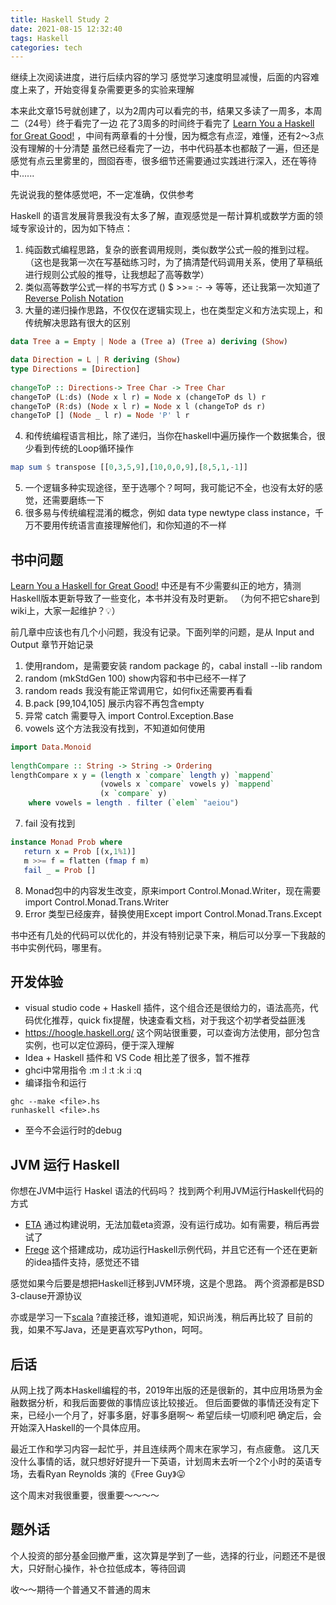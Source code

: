 ```yaml
---
title: Haskell Study 2
date: 2021-08-15 12:32:40
tags: Haskell
categories: tech
---
```


继续上次阅读进度，进行后续内容的学习
感觉学习速度明显减慢，后面的内容难度上来了，开始变得复杂需要更多的实验来理解

本来此文章15号就创建了，以为2周内可以看完的书，结果又多读了一周多，本周二（24号）终于看完了一边
花了3周多的时间终于看完了 [Learn You a Haskell for Great Good!](http://learnyouahaskell.com/) ，中间有两章看的十分慢，因为概念有点涩，难懂，还有2～3点没有理解的十分清楚
虽然已经看完了一边，书中代码基本也都敲了一遍，但还是感觉有点云里雾里的，囫囵吞枣，很多细节还需要通过实践进行深入，还在等待中......

先说说我的整体感觉吧，不一定准确，仅供参考
<!-- more -->
Haskell 的语言发展背景我没有太多了解，直观感觉是一帮计算机或数学方面的领域专家设计的，因为如下特点：
1. 纯函数式编程思路，复杂的嵌套调用规则，类似数学公式一般的推到过程。（这也是我第一次在写基础练习时，为了搞清楚代码调用关系，使用了草稿纸进行规则公式般的推导，让我想起了高等数学）
2. 类似高等数学公式一样的书写方式 () $ >>= :- -> 等等，还让我第一次知道了 [Reverse Polish Notation](https://en.wikipedia.org/wiki/Reverse_Polish_notation)
3. 大量的递归操作思路，不仅仅在逻辑实现上，也在类型定义和方法实现上，和传统解决思路有很大的区别
```haskell
data Tree a = Empty | Node a (Tree a) (Tree a) deriving (Show) 

data Direction = L | R deriving (Show)  
type Directions = [Direction]  
  
changeToP :: Directions-> Tree Char -> Tree Char  
changeToP (L:ds) (Node x l r) = Node x (changeToP ds l) r  
changeToP (R:ds) (Node x l r) = Node x l (changeToP ds r)  
changeToP [] (Node _ l r) = Node 'P' l r 
```
4. 和传统编程语言相比，除了递归，当你在haskell中遍历操作一个数据集合，很少看到传统的Loop循环操作
```haskell
map sum $ transpose [[0,3,5,9],[10,0,0,9],[8,5,1,-1]] 
```
5. 一个逻辑多种实现途径，至于选哪个？呵呵，我可能记不全，也没有太好的感觉，还需要磨练一下
6. 很多易与传统编程混淆的概念，例如 data type newtype class instance，千万不要用传统语言直接理解他们，和你知道的不一样

## 书中问题
[Learn You a Haskell for Great Good!](http://learnyouahaskell.com/) 中还是有不少需要纠正的地方，猜测Haskell版本更新导致了一些变化，本书并没有及时更新。
（为何不把它share到wiki上，大家一起维护？💡）

前几章中应该也有几个小问题，我没有记录。下面列举的问题，是从 Input and Output 章节开始记录
1. 使用random，是需要安装 random package 的，cabal install --lib random
2. random (mkStdGen 100)  show内容和书中已经不一样了
3. random reads 我没有能正常调用它，如何fix还需要再看看
4. B.pack [99,104,105] 展示内容不再包含empty
5. 异常 catch 需要导入 import Control.Exception.Base
6. vowels 这个方法我没有找到，不知道如何使用
```haskell
import Data.Monoid  
  
lengthCompare :: String -> String -> Ordering  
lengthCompare x y = (length x `compare` length y) `mappend`  
                    (vowels x `compare` vowels y) `mappend`  
                    (x `compare` y)  
    where vowels = length . filter (`elem` "aeiou") 
```
7. fail 没有找到
```haskell
instance Monad Prob where  
   return x = Prob [(x,1%1)]  
   m >>= f = flatten (fmap f m)  
   fail _ = Prob []
```
8. Monad包中的内容发生改变，原来import Control.Monad.Writer，现在需要import Control.Monad.Trans.Writer
9. Error 类型已经废弃，替换使用Except import Control.Monad.Trans.Except

书中还有几处的代码可以优化的，并没有特别记录下来，稍后可以分享一下我敲的书中实例代码，哪里有。

## 开发体验
* visual studio code + Haskell 插件，这个组合还是很给力的，语法高亮，代码优化推荐，quick fix提醒，快速查看文档，对于我这个初学者受益匪浅
* https://hoogle.haskell.org/ 这个网站很重要，可以查询方法使用，部分包含实例，也可以定位源码，便于深入理解
* Idea + Haskell 插件和 VS Code 相比差了很多，暂不推荐
* ghci中常用指令 :m :l :t :k :i :q
* 编译指令和运行
```shell
ghc --make <file>.hs
runhaskell <file>.hs
```
* 至今不会运行时的debug

## JVM 运行 Haskell
你想在JVM中运行 Haskel 语法的代码吗？ 找到两个利用JVM运行Haskell代码的方式
* [ETA](https://eta-lang.org/) 通过构建说明，无法加载eta资源，没有运行成功。如有需要，稍后再尝试了
* [Frege](https://github.com/Frege/frege) 这个搭建成功，成功运行Haskell示例代码，并且它还有一个还在更新的idea插件支持，感觉还不错

感觉如果今后要是想把Haskell迁移到JVM环境，这是个思路。 两个资源都是BSD 3-clause开源协议

亦或是学习一下[scala](https://www.scala-lang.org/) ?直接迁移，谁知道呢，知识尚浅，稍后再比较了
目前的我，如果不写Java，还是更喜欢写Python，呵呵。

## 后话
从网上找了两本Haskell编程的书，2019年出版的还是很新的，其中应用场景为金融数据分析，和我后面要做的事情应该比较接近。
但后面要做的事情还没有定下来，已经小一个月了，好事多磨，好事多磨啊～ 希望后续一切顺利吧
确定后，会开始深入Haskell的一个具体应用。

最近工作和学习内容一起忙乎，并且连续两个周末在家学习，有点疲惫。
这几天没什么事情的话，就只想好好提升一下英语，计划周末去听一个2个小时的英语专场，去看Ryan Reynolds 演的《Free Guy》😛

这个周末对我很重要，很重要～～～～

## 题外话
个人投资的部分基金回撤严重，这次算是学到了一些，选择的行业，问题还不是很大，只好耐心操作，补仓拉低成本，等待回调

收～～期待一个普通又不普通的周末